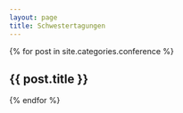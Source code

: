 ```yaml
---
layout: page
title: Schwestertagungen
---
```

{% for post in site.categories.conference %}
<article>
 <a {% if post.link %}href="{{ post.link }}"{% else %}href="{{ post.url }}"{% endif %}>
  <div class="featured-posts" {% if post.image %}style="background-image:url(/assets/img/{{ post.image }})"{% endif %}>
   <h2><span>{{ post.title }}</span></h2>
  </div>
 </a>
</article>
{% endfor %}